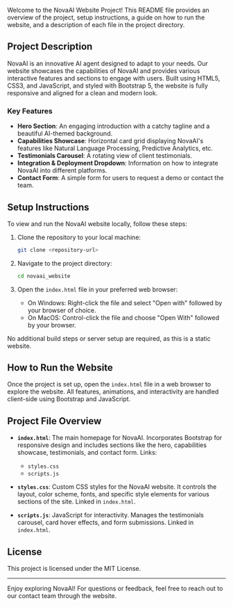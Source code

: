 
Welcome to the NovaAI Website Project! This README file provides an overview of the project, setup instructions, a guide on how to run the website, and a description of each file in the project directory.

## Project Description

NovaAI is an innovative AI agent designed to adapt to your needs. Our website showcases the capabilities of NovaAI and provides various interactive features and sections to engage with users. Built using HTML5, CSS3, and JavaScript, and styled with Bootstrap 5, the website is fully responsive and aligned for a clean and modern look.

### Key Features

- **Hero Section**: An engaging introduction with a catchy tagline and a beautiful AI-themed background.
- **Capabilities Showcase**: Horizontal card grid displaying NovaAI's features like Natural Language Processing, Predictive Analytics, etc.
- **Testimonials Carousel**: A rotating view of client testimonials.
- **Integration & Deployment Dropdown**: Information on how to integrate NovaAI into different platforms.
- **Contact Form**: A simple form for users to request a demo or contact the team.

## Setup Instructions

To view and run the NovaAI website locally, follow these steps:

1. Clone the repository to your local machine:
   ```bash
   git clone <repository-url>
   ```

2. Navigate to the project directory:
   ```bash
   cd novaai_website
   ```

3. Open the `index.html` file in your preferred web browser:
   - On Windows: Right-click the file and select "Open with" followed by your browser of choice.
   - On MacOS: Control-click the file and choose "Open With" followed by your browser.

No additional build steps or server setup are required, as this is a static website.

## How to Run the Website

Once the project is set up, open the `index.html` file in a web browser to explore the website. All features, animations, and interactivity are handled client-side using Bootstrap and JavaScript.

## Project File Overview

- **`index.html`**: The main homepage for NovaAI. Incorporates Bootstrap for responsive design and includes sections like the hero, capabilities showcase, testimonials, and contact form. Links:
  - `styles.css`
  - `scripts.js`

- **`styles.css`**: Custom CSS styles for the NovaAI website. It controls the layout, color scheme, fonts, and specific style elements for various sections of the site. Linked in `index.html`.

- **`scripts.js`**: JavaScript for interactivity. Manages the testimonials carousel, card hover effects, and form submissions. Linked in `index.html`.

## License

This project is licensed under the MIT License.

---

Enjoy exploring NovaAI! For questions or feedback, feel free to reach out to our contact team through the website.
